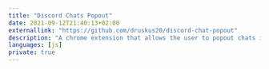 ```yaml
---
title: "Discord Chats Popout"
date: 2021-09-12T21:40:13+02:00
externallink: "https://github.com/druskus20/discord-chat-popout" 
description: "A chrome extension that allows the user to popout chats in discord web."
languages: [js]
private: true
---
```

